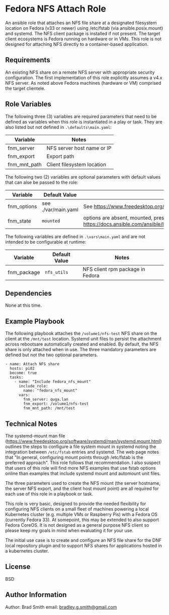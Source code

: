 Fedora NFS Attach Role
=========

An ansible role that attaches an NFS file share at a designated filesystem location on Fedora (v33 or newer) using /etc/fstab (via ansible.posix.mount) and systemd. The NFS client package is installed if not present. The target client ecosystems is Fedora running on hardware or in VMs. This role is not designed for attaching NFS directly to a container-based application.

Requirements
------------

An existing NFS share on a remote NFS server with appropriate security configuration. The first implementation of this role explicitly assumes a v4.x NFS server. As noted above Fedora machines (hardware or VM) comprised the target clientele.

Role Variables
--------------

The following three (3) variables are required parameters that need to be defined as variables when this role is instantiated in a play or task. They are also listed but not defined in `.\defaults\main.yaml`:

| Variable       | Notes      |
| -------        | ----       |
| fnm_server | NFS server host name or IP |
| fnm_export | Export path |
| fnm_mnt_path | Client filesystem location |

The following two (2) variables are optional parameters with default values that can alse be passed to the role:

| Variable       | Default Value | Notes      |
| -------        | ------------- | ----       |
| fnm_options |see ./var/main.yaml  | See https://www.freedesktop.org/software/systemd/man/systemd.mount.html |
| fnm_state | `mounted`      | options are absent, mounted, present, unmounted, remounted. See https://docs.ansible.com/ansible/latest/collections/ansible/posix/mount_module.html |
 
The following variables are defined in `.\vars\main.yaml` and are not intended to be configurable at runtime:


| Variable       | Default Value | Notes      |
| -------        | ------------- | ----       |
| fnm_package  | `nfs_utils`      | NFS client rpm package in Fedora |

Dependencies
------------

None at this time.

Example Playbook
----------------
The following playbook attaches the `/volume1/nfs-test` NFS share on the client at the `/mnt/test` location. Systemd unit files to persist the attachment across rebootsare automatically created and enabled. By default, the NFS share is only attached when in use. The three mandatory parameters are defined but not the two optional parameters.

```
- name: Attach NFS share
  hosts: pi02
  become: true
  tasks:
    - name: "Include fedora_nfs_mount"
      include_role:
        name: "fedora_nfs_mount"
      vars:
        fnm_server: quga.lan
        fnm_export: /volume1/nfs-test
        fnm_mnt_path: /mnt/test
```

Technical Notes
---------------

The systemd-mount man file (https://www.freedesktop.org/software/systemd/man/systemd.mount.html) outlines the steps to configure a file system mount in systemd noting the integration between `/etc/fstab` entries and systemd. The web page notes that "In general, configuring mount points through /etc/fstab is the preferred approach". This role follows that recommendation. I also suspect that users of this role will find more NFS examples that use fstab options online than examples that include systemd mount and automount unit files. 

The three parameters used to create the NFS mount (the server hostname, the server NFS export, and the client host mount point) are all required for each use of this role in a playbook or task.

This role is very basic, designed to provide the needed flexibility for configuring NFS clients on a small fleet of machines powering a local Kubernetes cluster (e.g. multiple VMs or Raspberry Pis) with a Fedora OS (currently Fedora 33). At somepoint, this may be extended to also support Fedora CoreOS. It is not designed as a general purpose NFS client so please keep my goals in mind when evaluating it for your use.

The initial use case is to create and configure an NFS file share for the DNF local repository plugin and to support NFS shares for applications hosted in a kubernetes cluster.

License
-------

BSD

Author Information
------------------

Author: Brad Smith
email: bradley.g.smith@gmail.com
